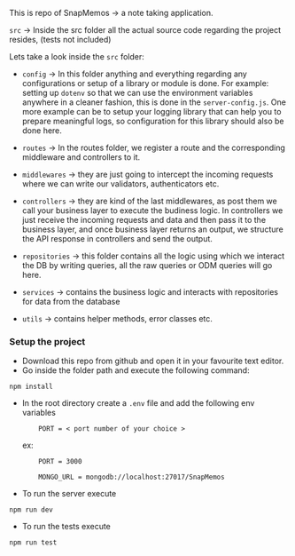 This is repo of SnapMemos -> a note taking application.

`src` -> Inside the src folder all the actual source code regarding the project resides, (tests not included)

Lets take a look inside the `src` folder:

 - `config` -> In this folder anything and everything regarding any configurations or setup of a library or module is done. For example: setting up `dotenv` so that we can use the environment variables anywhere in a cleaner fashion, this is done in the `server-config.js`. One more example can be to setup your logging library that can help you to prepare meaningful logs, so configuration for this library should also be done here. 

 - `routes` -> In the routes folder, we register a route and the corresponding middleware and controllers to it. 

 - `middlewares` -> they are just going to intercept the incoming requests where we can write our validators, authenticators etc. 

 - `controllers` -> they are kind of the last middlewares, as post them we call your business layer to execute the budiness logic. In controllers we just receive the incoming requests and data and then pass it to the business layer, and once business layer returns an output, we structure the API response in controllers and send the output. 

 - `repositories` -> this folder contains all the logic using which we interact the DB by writing queries, all the raw queries or ODM queries will go here.

 - `services` -> contains the business logic and interacts with repositories for data from the database

 - `utils` -> contains helper methods, error classes etc.

### Setup the project

 - Download this repo from github and open it in your favourite text editor. 
 - Go inside the folder path and execute the following command:
  ```
  npm install
  ```
 - In the root directory create a `.env` file and add the following env variables
    ```
        PORT = < port number of your choice >
    ```
    ex: 
    ```
        PORT = 3000
    ```
    ```
        MONGO_URL = mongodb://localhost:27017/SnapMemos
    ```

 - To run the server execute
 ```
 npm run dev
 ```

 - To run the tests execute
 ```
 npm run test
 ```
